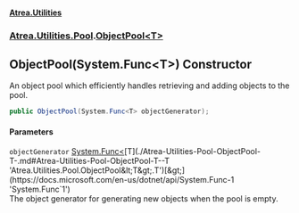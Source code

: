 #### [Atrea.Utilities](./index.md 'index')
### [Atrea.Utilities.Pool](./Atrea-Utilities-Pool.md 'Atrea.Utilities.Pool').[ObjectPool&lt;T&gt;](./Atrea-Utilities-Pool-ObjectPool-T-.md 'Atrea.Utilities.Pool.ObjectPool&lt;T&gt;')
## ObjectPool(System.Func&lt;T&gt;) Constructor
An object pool which efficiently handles retrieving and adding objects to the pool.  
```csharp
public ObjectPool(System.Func<T> objectGenerator);
```
#### Parameters
<a name='Atrea-Utilities-Pool-ObjectPool-T--ObjectPool(System-Func-T-)-objectGenerator'></a>
`objectGenerator` [System.Func&lt;](https://docs.microsoft.com/en-us/dotnet/api/System.Func-1 'System.Func`1')[T](./Atrea-Utilities-Pool-ObjectPool-T-.md#Atrea-Utilities-Pool-ObjectPool-T--T 'Atrea.Utilities.Pool.ObjectPool&lt;T&gt;.T')[&gt;](https://docs.microsoft.com/en-us/dotnet/api/System.Func-1 'System.Func`1')  
The object generator for generating new objects when the pool is empty.  
  
